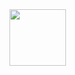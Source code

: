 <img src="https://github.com/user-attachments/assets/47f11981-a720-4ec4-9776-add711e6cded" width="100"/>

